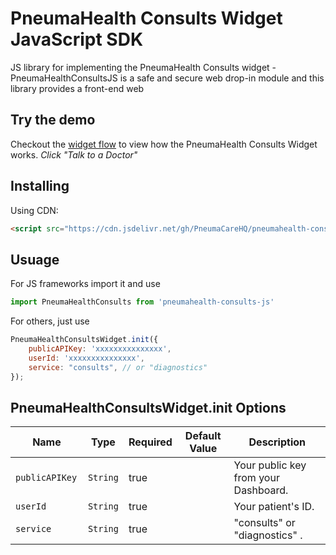 # PneumaHealth Consults Widget JavaScript SDK

JS library for implementing the PneumaHealth Consults widget - PneumaHealthConsultsJS is a safe and secure web drop-in module and this library provides a front-end web

## Try the demo
Checkout the [widget flow](https://jsbin.com/linacimije/edit?html,output) to view how the PneumaHealth Consults Widget works. *Click "Talk to a Doctor"*

## Installing

Using CDN:

```html
<script src="https://cdn.jsdelivr.net/gh/PneumaCareHQ/pneumahealth-consults-js@1.0.2/dist/bundle.js"/>
```

## Usuage
For JS frameworks import it and use
```js
import PneumaHealthConsults from 'pneumahealth-consults-js'
```
For others, just use
```js
PneumaHealthConsultsWidget.init({
    publicAPIKey: 'xxxxxxxxxxxxxxx',
    userId: 'xxxxxxxxxxxxxxx',
    service: "consults", // or "diagnostics" 
});
```


## PneumaHealthConsultsWidget.init Options

|Name                   | Type           | Required            | Default Value       | Description         |
|-----------------------|----------------|---------------------|---------------------|---------------------|
|  `publicAPIKey `               | `String`       | true                |                     | Your public key from your Dashboard.
|  `userId `             | `String`       | true                |                     | Your patient's ID.
|  `service `             | `String`       | true                |                     | "consults" or "diagnostics" .